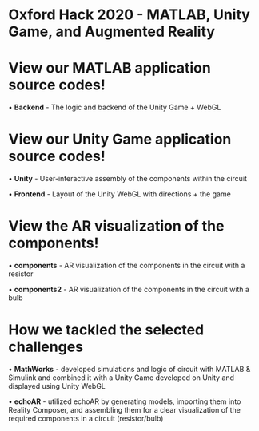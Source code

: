 # Oxford Hack 2020 - MATLAB, Unity Game, and Augmented Reality

# View our MATLAB application source codes!

  • **Backend** - The logic and backend of the Unity Game + WebGL

# View our Unity Game application source codes!

  • **Unity** - User-interactive assembly of the components within the circuit
  
  • **Frontend** - Layout of the Unity WebGL with directions + the game


# View the AR visualization of the components!

  • **components** - AR visualization of the components in the circuit with a resistor
  
  • **components2** - AR visualization of the components in the circuit with a bulb
  
  
# How we tackled the selected challenges

  • **MathWorks** - developed simulations and logic of circuit with MATLAB & Simulink and combined it with a Unity Game developed on Unity
                    and displayed using Unity WebGL
  
  • **echoAR** - utilized echoAR by generating models, importing them into Reality Composer, and assembling them for a clear visualization
                 of the required components in a circuit (resistor/bulb)
  
  
  

